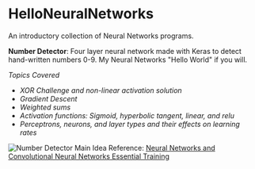 # HelloNeuralNetworks
An introductory collection of Neural Networks programs.

**Number Detector**: Four layer neural network made with Keras to detect hand-written numbers 0-9. My Neural Networks "Hello World" if you will.

_Topics Covered_
- *XOR Challenge and non-linear activation solution*
- *Gradient Descent*
- *Weighted sums*
- *Activation functions: Sigmoid, hyperbolic tangent, linear, and relu*
- *Perceptrons, neurons, and layer types and their effects on learning rates*

![Number Detector Main Idea](https://www.katacoda.com/basiafusinska/courses/tensorflow-getting-started/tensorflow-mnist-estimators/assets/MNIST-classification.png)
Reference: [Neural Networks and Convolutional Neural Networks Essential Training](https://tinyurl.com/y4enubzy)
